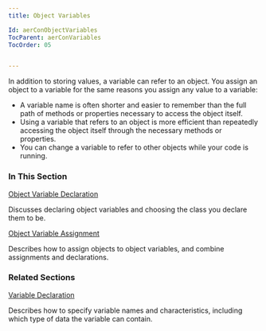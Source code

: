```yaml
---
title: Object Variables

Id: aerConObjectVariables
TocParent: aerConVariables
TocOrder: 05


---
```


In addition to storing values, a variable can refer to an object. You assign an object to a variable for the same reasons you assign any value to a variable: 

- A variable name is often shorter and easier to remember than the full path of
                methods or properties necessary to access the object itself.
- Using a variable that refers to an object is more efficient than repeatedly
                accessing the object itself through the necessary methods or properties.
- You can change a variable to refer to other objects while your code is running.

### In This Section

[Object Variable Declaration](aerConObjectVariableDeclaration.html)

Discusses declaring object variables and choosing the class you declare them to be.


[Object Variable Assignment](aerConObjectVariableAssignment.html)

Describes how to assign objects to object variables, and combine assignments and declarations.


### Related Sections

[Variable Declaration](aerConVariableDeclaration.html)

Describes how to specify variable names and characteristics, including which type of
                data the variable can contain.


